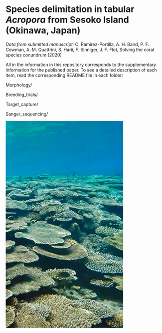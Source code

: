 # Species delimitation in tabular <i>Acropora</i> from Sesoko Island (Okinawa, Japan)

<i>Data from submitted manuscript:</i> C. Ramírez-Portilla, A. H. Baird, P. F. Cowman, A. M. Quattrini, S. Harii, F. Sinniger, J. F. Flot, Solving the coral species conundrum (2020)

All in the information in this repository corresponds to the supplementary information for the published paper. To see a detailed description of each item, read the corresponding README file in each folder:

Morphology/

Breeding_trials/

Target_capture/

Sanger_sequencing/


![Picture](Tabular_morphospp.png)
